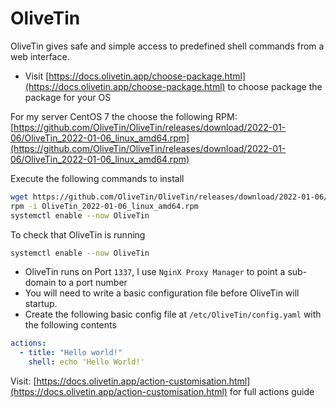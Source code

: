 # OliveTin

OliveTin gives safe and simple access to predefined shell commands from a web interface.

- Visit [https://docs.olivetin.app/choose-package.html](https://docs.olivetin.app/choose-package.html) to choose package the package for your OS

For my server CentOS 7 the choose the following RPM: [https://github.com/OliveTin/OliveTin/releases/download/2022-01-06/OliveTin_2022-01-06_linux_amd64.rpm](https://github.com/OliveTin/OliveTin/releases/download/2022-01-06/OliveTin_2022-01-06_linux_amd64.rpm)

Execute the following commands to install

```sh
wget https://github.com/OliveTin/OliveTin/releases/download/2022-01-06/OliveTin_2022-01-06_linux_amd64.rpm
rpm -i OliveTin_2022-01-06_linux_amd64.rpm
systemctl enable --now OliveTin
```

To check that OliveTin is running

```sh
systemctl enable --now OliveTin
```

- OliveTin runs on Port `1337`, I use `NginX Proxy Manager` to point a sub-domain to a port number
- You will need to write a basic configuration file before OliveTin will startup.
- Create the following basic config file at `/etc/OliveTin/config.yaml` with the following contents

```yml
actions:
  - title: "Hello world!"
    shell: echo 'Hello World!'
```

Visit: [https://docs.olivetin.app/action-customisation.html](https://docs.olivetin.app/action-customisation.html) for full actions guide

